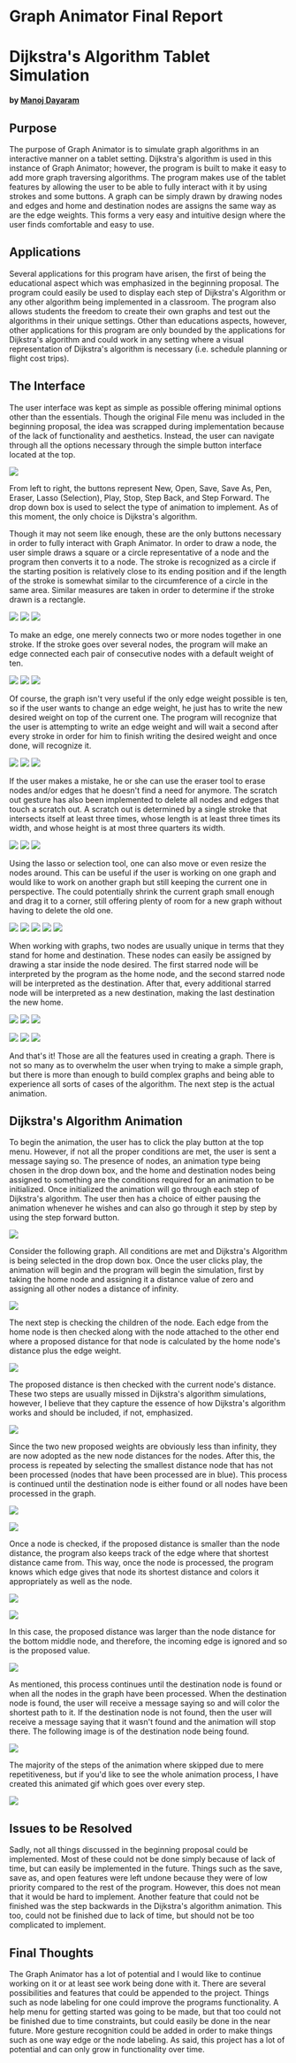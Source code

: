 Graph Animator Final Report
===========================

# Dijkstra's Algorithm Tablet Simulation

**by <a href="https://www.google.com/recaptcha/mailhide/d?k=01vKBXg12XP9GeR5bxrmga_w==&amp;c=rZBSr-L6v-4LgCyK8GcSBw==" onclick="window.open('https://www.google.com/recaptcha/mailhide/d?k\07501vKBXg12XP9GeR5bxrmga_w\75\75\46c\75rZBSr-L6v-4LgCyK8GcSBw\75\075', '', 'toolbar=0,scrollbars=0,location=0,statusbar=0,menubar=0,resizable=0,width=500,height=300'); return false;">Manoj Dayaram</a>**

## Purpose

The purpose of Graph Animator is to simulate graph algorithms in an interactive manner on a tablet setting. Dijkstra's algorithm is used in this instance of Graph Animator; however, the program is built to make it easy to add more graph traversing algorithms. The program makes use of the tablet features by allowing the user to be able to fully interact with it by using strokes and some buttons. A graph can be simply drawn by drawing nodes and edges and home and destination nodes are assigns the same way as are the edge weights. This forms a very easy and intuitive design where the user finds comfortable and easy to use.

## Applications

Several applications for this program have arisen, the first of being the educational aspect which was emphasized in the beginning proposal. The program could easily be used to display each step of Dijkstra's Algorithm or any other algorithm being implemented in a classroom. The program also allows students the freedom to create their own graphs and test out the algorithms in their unique settings. Other than educations aspects, however, other applications for this program are only bounded by the applications for Dijkstra's algorithm and could work in any setting where a visual representation of Dijkstra's algorithm is necessary (i.e. schedule planning or flight cost trips).

## The Interface

The user interface was kept as simple as possible offering minimal options other than the essentials. Though the original File menu was included in the beginning proposal, the idea was scrapped during implementation because of the lack of functionality and aesthetics. Instead, the user can navigate through all the options necessary through the simple button interface located at the top.

![](https://raw.github.com/mdayaram/graph-animator/master/docs/finalreport_files/image002.jpg)

From left to right, the buttons represent New, Open, Save, Save As, Pen, Eraser, Lasso (Selection), Play, Stop, Step Back, and Step Forward. The drop down box is used to select the type of animation to implement. As of this moment, the only choice is Dijkstra's algorithm.

Though it may not seem like enough, these are the only buttons necessary in order to fully interact with Graph Animator. In order to draw a node, the user simple draws a square or a circle representative of a node and the program then converts it to a node. The stroke is recognized as a circle if the starting position is relatively close to its ending position and if the length of the stroke is somewhat similar to the circumference of a circle in the same area. Similar measures are taken in order to determine if the stroke drawn is a rectangle.

![](https://raw.github.com/mdayaram/graph-animator/master/docs/finalreport_files/image005.jpg) ![](https://raw.github.com/mdayaram/graph-animator/master/docs/finalreport_files/image003.gif) ![](https://raw.github.com/mdayaram/graph-animator/master/docs/finalreport_files/image007.jpg)

To make an edge, one merely connects two or more nodes together in one stroke. If the stroke goes over several nodes, the program will make an edge connected each pair of consecutive nodes with a default weight of ten.

![](https://raw.github.com/mdayaram/graph-animator/master/docs/finalreport_files/image009.jpg) ![](https://raw.github.com/mdayaram/graph-animator/master/docs/finalreport_files/image003.gif) ![](https://raw.github.com/mdayaram/graph-animator/master/docs/finalreport_files/image011.jpg)

Of course, the graph isn't very useful if the only edge weight possible is ten, so if the user wants to change an edge weight, he just has to write the new desired weight on top of the current one. The program will recognize that the user is attempting to write an edge weight and will wait a second after every stroke in order for him to finish writing the desired weight and once done, will recognize it.

![](https://raw.github.com/mdayaram/graph-animator/master/docs/finalreport_files/image014.jpg) ![](https://raw.github.com/mdayaram/graph-animator/master/docs/finalreport_files/image012.gif) ![](https://raw.github.com/mdayaram/graph-animator/master/docs/finalreport_files/image016.jpg)

If the user makes a mistake, he or she can use the eraser tool to erase nodes and/or edges that he doesn't find a need for anymore. The scratch out gesture has also been implemented to delete all nodes and edges that touch a scratch out. A scratch out is determined by a single stroke that intersects itself at least three times, whose length is at least three times its width, and whose height is at most three quarters its width.


![](https://raw.github.com/mdayaram/graph-animator/master/docs/finalreport_files/image019.jpg) ![](https://raw.github.com/mdayaram/graph-animator/master/docs/finalreport_files/image017.gif) ![](https://raw.github.com/mdayaram/graph-animator/master/docs/finalreport_files/image021.jpg)

Using the lasso or selection tool, one can also move or even resize the nodes around. This can be useful if the user is working on one graph and would like to work on another graph but still keeping the current one in perspective. The could potentially shrink the current graph small enough and drag it to a corner, still offering plenty of room for a new graph without having to delete the old one.


![](https://raw.github.com/mdayaram/graph-animator/master/docs/finalreport_files/image024.jpg) ![](https://raw.github.com/mdayaram/graph-animator/master/docs/finalreport_files/image012.gif) ![](https://raw.github.com/mdayaram/graph-animator/master/docs/finalreport_files/image026.jpg) ![](https://raw.github.com/mdayaram/graph-animator/master/docs/finalreport_files/image012.gif) ![](https://raw.github.com/mdayaram/graph-animator/master/docs/finalreport_files/image028.jpg)

When working with graphs, two nodes are usually unique in terms that they stand for home and destination. These nodes can easily be assigned by drawing a star inside the node desired. The first starred node will be interpreted by the program as the home node, and the second starred node will be interpreted as the destination. After that, every additional starred node will be interpreted as a new destination, making the last destination the new home.

![](https://raw.github.com/mdayaram/graph-animator/master/docs/finalreport_files/image030.jpg) ![](https://raw.github.com/mdayaram/graph-animator/master/docs/finalreport_files/image022.gif) ![](https://raw.github.com/mdayaram/graph-animator/master/docs/finalreport_files/image032.jpg)

![](https://raw.github.com/mdayaram/graph-animator/master/docs/finalreport_files/image034.jpg) ![](https://raw.github.com/mdayaram/graph-animator/master/docs/finalreport_files/image022.gif) ![](https://raw.github.com/mdayaram/graph-animator/master/docs/finalreport_files/image036.jpg)

And that's it! Those are all the features used in creating a graph. There is not so many as to overwhelm the user when trying to make a simple graph, but there is more than enough to build complex graphs and being able to experience all sorts of cases of the algorithm. The next step is the actual animation.


## Dijkstra's Algorithm Animation

To begin the animation, the user has to click the play button at the top menu. However, if not all the proper conditions are met, the user is sent a message saying so. The presence of nodes, an animation type being chosen in the drop down box, and the home and destination nodes being assigned to something are the conditions required for an animation to be initialized. Once initialized the animation will go through each step of Dijkstra's algorithm. The user then has a choice of either pausing the animation whenever he wishes and can also go through it step by step by using the step forward button.

![](https://raw.github.com/mdayaram/graph-animator/master/docs/finalreport_files/image038.jpg)

Consider the following graph. All conditions are met and Dijkstra's Algorithm is being selected in the drop down box. Once the user clicks play, the animation will begin and the program will begin the simulation, first by taking the home node and assigning it a distance value of zero and assigning all other nodes a distance of infinity.

![](https://raw.github.com/mdayaram/graph-animator/master/docs/finalreport_files/image040.jpg)

The next step is checking the children of the node. Each edge from the home node is then checked along with the node attached to the other end where a proposed distance for that node is calculated by the home node's distance plus the edge weight.

![](https://raw.github.com/mdayaram/graph-animator/master/docs/finalreport_files/image042.jpg)

The proposed distance is then checked with the current node's distance. These two steps are usually missed in Dijkstra's algorithm simulations, however, I believe that they capture the essence of how Dijkstra's algorithm works and should be included, if not, emphasized.

![](https://raw.github.com/mdayaram/graph-animator/master/docs/finalreport_files/image044.jpg)

Since the two new proposed weights are obviously less than infinity, they are now adopted as the new node distances for the nodes. After this, the process is repeated by selecting the smallest distance node that has not been processed (nodes that have been processed are in blue). This process is continued until the destination node is either found or all nodes have been processed in the graph.

![](https://raw.github.com/mdayaram/graph-animator/master/docs/finalreport_files/image046.jpg)

![](https://raw.github.com/mdayaram/graph-animator/master/docs/finalreport_files/image048.jpg)

Once a node is checked, if the proposed distance is smaller than the node distance, the program also keeps track of the edge where that shortest distance came from. This way, once the node is processed, the program knows which edge gives that node its shortest distance and colors it appropriately as well as the node.

![](https://raw.github.com/mdayaram/graph-animator/master/docs/finalreport_files/image050.jpg)

![](https://raw.github.com/mdayaram/graph-animator/master/docs/finalreport_files/image052.jpg)

In this case, the proposed distance was larger than the node distance for the bottom middle node, and therefore, the incoming edge is ignored and so is the proposed value.

![](https://raw.github.com/mdayaram/graph-animator/master/docs/finalreport_files/image054.jpg)

As mentioned, this process continues until the destination node is found or when all the nodes in the graph have been processed. When the destination node is found, the user will receive a message saying so and will color the shortest path to it. If the destination node is not found, then the user will receive a message saying that it wasn't found and the animation will stop there. The following image is of the destination node being found.

![](https://raw.github.com/mdayaram/graph-animator/master/docs/finalreport_files/image056.jpg)

The majority of the steps of the animation where skipped due to mere repetitiveness, but if you'd like to see the whole animation process, I have created this animated gif which goes over every step.

![](https://raw.github.com/mdayaram/graph-animator/master/docs/finalreport_files/image057.gif)

## Issues to be Resolved

Sadly, not all things discussed in the beginning proposal could be implemented. Most of these could not be done simply because of lack of time, but can easily be implemented in the future. Things such as the save, save as, and open features were left undone because they were of low priority compared to the rest of the program. However, this does not mean that it would be hard to implement. Another feature that could not be finished was the step backwards in the Dijkstra's algorithm animation. This too, could not be finished due to lack of time, but should not be too complicated to implement.

## Final Thoughts

The Graph Animator has a lot of potential and I would like to continue working on it or at least see work being done with it. There are several possibilities and features that could be appended to the project. Things such as node labeling for one could improve the programs functionality. A help menu for getting started was going to be made, but that too could not be finished due to time constraints, but could easily be done in the near future. More gesture recognition could be added in order to make things such as one way edge or the node labeling. As said, this project has a lot of potential and can only grow in functionality over time.


